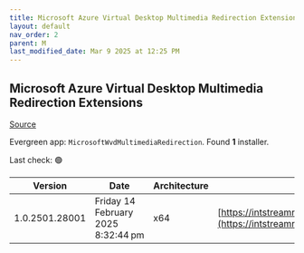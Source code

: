 ```yaml
---
title: Microsoft Azure Virtual Desktop Multimedia Redirection Extensions
layout: default
nav_order: 2
parent: M
last_modified_date: Mar 9 2025 at 12:25 PM
---
```


## Microsoft Azure Virtual Desktop Multimedia Redirection Extensions

[Source](https://docs.microsoft.com/en-us/azure/virtual-desktop/multimedia-redirection)

Evergreen app: `MicrosoftWvdMultimediaRedirection`. Found **1** installer.

Last check: 🟢

| Version        | Date                               | Architecture | URI                                                                                                                                                                                          |
| -------------- | ---------------------------------- | ------------ | -------------------------------------------------------------------------------------------------------------------------------------------------------------------------------------------- |
| 1.0.2501.28001 | Friday 14 February 2025 8:32:44 pm | x64          | [https://intstreamreleases.z22.web.core.windows.net/MsMMRHostInstaller_1.0.2501.28001_x64.msi](https://intstreamreleases.z22.web.core.windows.net/MsMMRHostInstaller_1.0.2501.28001_x64.msi) |
